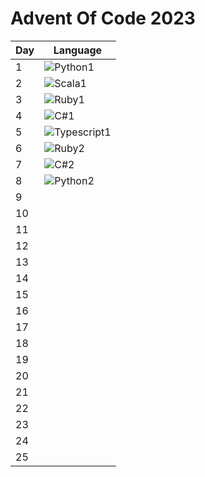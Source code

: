 # Advent Of Code 2023

| Day | Language |
|----|------|
| 1  |  ![Python1](https://skillicons.dev/icons?i=py) |
| 2  |  ![Scala1](https://skillicons.dev/icons?i=scala) |
| 3  |  ![Ruby1](https://skillicons.dev/icons?i=ruby) |
| 4  |  ![C#1](https://skillicons.dev/icons?i=cs) |
| 5  |  ![Typescript1](https://skillicons.dev/icons?i=ts) |
| 6  |  ![Ruby2](https://skillicons.dev/icons?i=ruby) |
| 7  |  ![C#2](https://skillicons.dev/icons?i=cs) |
| 8  |  ![Python2](https://skillicons.dev/icons?i=py) |
| 9  |  |
| 10 |  |
| 11 |  |
| 12 |  |
| 13 |  |
| 14 |  |
| 15 |  |
| 16 |  |
| 17 |  |
| 18 |  |
| 19 |  |
| 20 |  |
| 21 |  |
| 22 |  |
| 23 |  |
| 24 |  |
| 25 |  |


